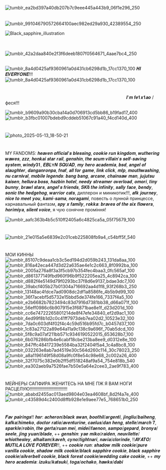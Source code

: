 ![tumblr_ea2bd397a40db207b7c9eee445a443b9_06f1e296_250](https://github.com/user-attachments/assets/a64d5bee-558b-4842-aa9e-bc73e3c65359) ⠀⠀⠀⠀⠀⠀⠀⠀⠀⠀⠀⠀⠀⠀⠀⠀⠀⠀⠀⠀⠀⠀⠀⠀⠀⠀⠀⠀⠀⠀⠀⠀⠀⠀⠀⠀⠀⠀⠀⠀⠀⠀⠀⠀⠀⠀⠀⠀⠀⠀⠀⠀⠀⠀⠀⠀⠀⠀⠀![tumblr_991046790572664100aec982ed29a930_42389554_250](https://github.com/user-attachments/assets/4fa71314-784b-4b67-8736-470332488d5e)

![Black_sapphire_illustration](https://github.com/user-attachments/assets/7ceaf132-4c52-4003-a38b-d3d10f2d5f2d)




⠀⠀⠀⠀⠀⠀⠀⠀⠀⠀⠀⠀⠀⠀⠀⠀⠀⠀⠀⠀⠀⠀⠀⠀⠀⠀⠀⠀⠀⠀⠀⠀⠀⠀⠀⠀⠀⠀⠀⠀⠀⠀⠀⠀⠀⠀⠀⠀⠀⠀⠀⠀⠀⠀⠀⠀⠀⠀⠀⠀⠀⠀⠀⠀⠀⠀⠀⠀⠀⠀⠀⠀⠀![tumblr_42a2daa840e2f3f6deeb1807f0564671_4aae7bc4_250](https://github.com/user-attachments/assets/a12b0d54-3703-4c14-91ab-3fab8252707a)

⠀⠀⠀⠀⠀⠀⠀⠀⠀⠀⠀⠀⠀⠀⠀⠀⠀⠀⠀⠀⠀⠀⠀⠀⠀⠀⠀⠀![tumblr_8a4d0425af9360961a0d431cb6298d1b_17cc1370_100](https://github.com/user-attachments/assets/d1548aef-2384-479e-ab55-dfc6d4da2b11) 𝑯𝑰 𝑬𝑽𝑬𝑹𝒀𝑶𝑵𝑬!!!![tumblr_8a4d0425af9360961a0d431cb6298d1b_17cc1370_100](https://github.com/user-attachments/assets/22b38771-e282-4be4-8521-4062de47ccd8)
# 



⠀⠀⠀⠀⠀⠀⠀⠀⠀⠀⠀⠀⠀⠀⠀⠀⠀⠀⠀⠀⠀⠀⠀⠀⠀⠀⠀⠀⠀⠀⠀⠀⠀⠀⠀⠀⠀⠀𝑰'𝒎 𝒇𝒆𝟏𝒙𝟏𝒂𝒐 / феся!!!


![tumblr_b9609a90b30cba14a0d706913cd5bb86_b19fad17_400](https://github.com/user-attachments/assets/e88e0d74-7c47-4737-8f84-c5fe674f2aaa) ![tumblr_b3fbc01007bdebd9cddeb51067c91a40_f4cd140d_400](https://github.com/user-attachments/assets/586663f6-5365-4cbe-817c-8720a8295d80)
#
![photo_2025-05-13_18-50-21](https://github.com/user-attachments/assets/8ce5c790-19bf-4afa-8e9a-cffbdc4ae397)
#
MY FANDOMS:
𝒉𝒆𝒂𝒗𝒆𝒏 𝒐𝒇𝒇𝒊𝒄𝒊𝒂𝒍'𝒔 𝒃𝒍𝒆𝒔𝒔𝒊𝒏𝒈, 𝒄𝒐𝒐𝒌𝒊𝒆 𝒓𝒖𝒏 𝒌𝒊𝒏𝒈𝒅𝒐𝒎, 𝒘𝒖𝒕𝒉𝒆𝒓𝒊𝒏𝒈 𝒘𝒂𝒘𝒆𝒔, 𝒛𝒛𝒛, 𝒉𝒐𝒏𝒌𝒂𝒊 𝒔𝒕𝒂𝒓 𝒓𝒂𝒊𝒍, 𝒈𝒆𝒏𝒔𝒉𝒊𝒏, 𝒕𝒉𝒆 𝒔𝒄𝒖𝒎 𝒗𝒊𝒍𝒍𝒂𝒊𝒏'𝒔 𝒔𝒆𝒍𝒇-𝒔𝒂𝒗𝒊𝒏𝒈 𝒔𝒚𝒔𝒕𝒆𝒎, 𝒘𝒊𝒏𝒅𝒚𝟑𝟏, 𝑬𝑩𝑳Ɐ𝑵 𝑺𝑸𝑼𝑨𝑫, 𝒎𝒚 𝒉𝒆𝒓𝒐 𝒂𝒄𝒂𝒅𝒆𝒎𝒊𝒂, 𝒃𝒔𝒅, 𝒂𝒏𝒈𝒆𝒍 𝒐𝒇 𝒔𝒍𝒂𝒖𝒈𝒉𝒕𝒆𝒓, 𝒅𝒂𝒏𝒈𝒂𝒏𝒓𝒐𝒏𝒑𝒂, 𝒇𝒏𝒂𝒇, 𝒂𝒍𝒍 𝒇𝒐𝒓 𝒈𝒂𝒎𝒆, 𝒍𝒊𝒏𝒌 𝒄𝒍𝒊𝒄𝒌, 𝒎𝒍𝒑, 𝒎𝒐𝒖𝒕𝒉𝒘𝒂𝒔𝒉𝒊𝒏𝒈, 𝒏𝒖 𝒄𝒂𝒓𝒏𝒊𝒗𝒂𝒍, 𝒎𝒐𝒃𝒊𝒍𝒆 𝒍𝒆𝒈𝒆𝒏𝒅𝒔: 𝒃𝒂𝒏𝒈 𝒃𝒂𝒏𝒈, 𝒂𝒓𝒄𝒂𝒏𝒆, 𝒄𝒉𝒂𝒊𝒏𝒔𝒂𝒘 𝒎𝒂𝒏, 𝒋𝒖𝒋𝒖𝒕𝒔𝒖 𝒌𝒂𝒊𝒔𝒆𝒏, 𝒉𝒆𝒍𝒍𝒖𝒗𝒂 𝒃𝒐𝒔𝒔, 𝒉𝒂𝒛𝒃𝒊𝒏 𝒉𝒐𝒕𝒆𝒍, 𝒏𝒆𝒆𝒅𝒚 𝒔𝒕𝒓𝒆𝒂𝒎𝒆𝒓 𝒐𝒗𝒆𝒓𝒍𝒐𝒂𝒅, 𝒐𝒎𝒐𝒓𝒊, 𝒕𝒊𝒏𝒚 𝒃𝒖𝒏𝒏𝒚, 𝒃𝒓𝒂𝒘𝒍 𝒔𝒕𝒂𝒓𝒔, 𝒂𝒏𝒈𝒆𝒍'𝒔 𝒇𝒓𝒊𝒆𝒏𝒅𝒔, 𝑺𝑲𝟖 𝒕𝒉𝒆 𝒊𝒏𝒇𝒊𝒏𝒊𝒕𝒚, 𝒔𝒂𝒍𝒍𝒚 𝒇𝒂𝒄𝒆, 𝒃𝒆𝒏𝒅𝒚, 𝒔𝒐𝒏𝒊𝒄 𝒕𝒉𝒆 𝒉𝒆𝒅𝒈𝒆𝒉𝒐𝒈, 𝒘𝒂𝒓𝒓𝒊𝒐𝒓 𝒄𝒂𝒕𝒔, диллерон и миникотик!!!, 𝒂𝒇𝒌 𝒋𝒐𝒖𝒓𝒏𝒆𝒚, 𝒏𝒊𝒄𝒆 𝒕𝒐 𝒎𝒆𝒆𝒕 𝒚𝒐𝒖, 𝒌𝒂𝒎𝒊-𝒔𝒂𝒎𝒂, 𝒏𝒐𝒓𝒂𝒈𝒂𝒎𝒊, повесть о лунной принцессе, карнавальный фантазм, 𝒔𝒑𝒚 𝒙 𝒇𝒂𝒎𝒊𝒍𝒚, 𝒓𝒐𝒌𝒌𝒂: 𝒃𝒓𝒂𝒗𝒆𝒔 𝒐𝒇 𝒕𝒉𝒆 𝒔𝒊𝒙 𝒇𝒍𝒐𝒘𝒆𝒓𝒔, 𝒉𝒐𝒓𝒊𝒎𝒊𝒚𝒂, 𝒔𝒊𝒍𝒆𝒏𝒕 𝒗𝒐𝒊𝒄𝒆, я чую сонячне проміння!

![tumblr_aafc363b4b5c510ff2405a6c4825ca5a_05f75679_100](https://github.com/user-attachments/assets/7108cb39-e3ec-402c-ae39-30631099eddc)
#
![tumblr_21e015a5e6839e2c01ceb225808fb9a4_c54bff5f_540](https://github.com/user-attachments/assets/8c349536-c946-4f83-be86-0da71251cf31)
#
МОИ КИННЫ 
![tumblr_85107c9deaa1cb3c5ed194d2d059b243_131da8aa_100](https://github.com/user-attachments/assets/34acda0c-f4e9-442c-92d6-4d4aa1f05f88) ![tumblr_816a42eca447d3d22a635ae4e1c2c663_8f0992ba_100](https://github.com/user-attachments/assets/89372d2a-f3b9-46e4-94f7-e4a3d9a9cb66) ![tumblr_2005a276a8f3a3f5cb97b354fec4baa3_0fc565af_100](https://github.com/user-attachments/assets/1521c59a-14fb-41df-b3f2-d3c5cb1cfd90)![tumblr_d861377149fbd960f96b9f522205ea25_4c8942ca_100](https://github.com/user-attachments/assets/e806089f-4bba-4c8b-a3ba-626d5f98a138) ![tumblr_d882f4e5149d79f0293bc37f8d6e9137_bdae3dc7_100](https://github.com/user-attachments/assets/c3016177-feaa-480b-a7aa-200a6415f1b6)![tumblr_39abcf405b27b01304a716692aa4d1f8_93f268b3_250](https://github.com/user-attachments/assets/a14fa7f4-acd4-427f-9ecd-1ecfb205099a)![tumblr_13148ac4fdce7ad0908dc2df1a8586fe_4b5b9d99_100](https://github.com/user-attachments/assets/b68e0107-2aff-4ba3-aff5-f337bb93788e)![tumblr_36f7acebf5d5732e15bbd5de374fe166_7337f4a5_100](https://github.com/user-attachments/assets/52604cf8-a20c-426c-afa9-b45a8419edb8)![tumblr_e2b6682b7823494c83d7916d7381bb38_d66a071f_100](https://github.com/user-attachments/assets/35643382-eff8-4a0a-8fb1-8ad40590ced8)![tumblr_56eff0986c6b907915e3f6871bae8e1f_d23d201d_100](https://github.com/user-attachments/assets/4c467d31-1e1f-451b-8257-235b26dbe5bf)![tumblr_cc6e74722265801214de8f47efe34840_ef2d9ac1_100](https://github.com/user-attachments/assets/3b5c802d-2817-41db-b5b1-feb6d4846a29)![tumblr_4ed99f8b1d2c0c41ff7973deb7ea02d2_10523e32_100](https://github.com/user-attachments/assets/c16ab013-76d0-45e5-bec9-592093aa4a8e)![tumblr_7da0c603df4f02f4c4c59d516b95fd7c_b0457d37_100](https://github.com/user-attachments/assets/4d2c4675-2018-4f4c-af80-c493cf5788b2)![tumblr_1c83a27122a89e64a11a9c138c9a696f_70ab5dcd_100](https://github.com/user-attachments/assets/5c1cf185-bbb8-42fe-a034-b74baa38167c)![tumblr_5f8c9a07af211bb571c9346190522015_653628b7_100](https://github.com/user-attachments/assets/b9599222-7cf8-4e34-a832-e388ea04800a)![tumblr_6b076286bfb4e6cabf18cbe213ba8ee9_d0312e8e_100](https://github.com/user-attachments/assets/4719aa1b-14ad-4c3f-97f2-077dab79a039)![tumblr_847ffc48417239e5584ba32f2404f5a4_1c4a8bc8_100](https://github.com/user-attachments/assets/39fc45f6-8139-440a-990e-130d9a4f4caf)![tumblr_032263e8ab7ad4519e30c564d260c114_30c78023_250](https://github.com/user-attachments/assets/4a6ce80a-d142-47cf-a1fd-d77bbe211b38)![tumblr_a8a1196149f58d08a9fc0f8e54c98e68_2c002a26_400](https://github.com/user-attachments/assets/a2aff17d-8d80-4678-a0a2-5da886412c48)![tumblr_32f7075c382e0b2ff5df518248af9a54_754e818b_540](https://github.com/user-attachments/assets/ef7fcf69-8b42-43dd-87a6-f1eb73383af7)![tumblr_ea302aeb9a7526fae7b50e5a64e2cee3_2ae9f783_400](https://github.com/user-attachments/assets/3ef2811a-a73e-43d8-9935-58a856caba0a)
#

МЕЙНЕРЫ САПФИРА ЖЕНИТЕСЬ НА МНЕ ПЖ Я ВАМ НОГИ РАСЦЕЛУЮ!!!!!!!!!!!!!!!!!!!!!!!!!!!!!!
![tumblr_ababd2455ac013aed9804e03ea4608bf_8d2f4a7e_400](https://github.com/user-attachments/assets/491b9f8e-113e-4da5-b66e-e5f72d76266e) ![tumblr_c43589d4c2400d8ffb928e1e9aee77e5_768651b0_250](https://github.com/user-attachments/assets/2c606035-786e-4cd0-bbee-cdddb7fef6a3)

#
𝑭𝒂𝒗 𝒑𝒂𝒊𝒓𝒊𝒏𝒈𝒔!!
𝒉𝒔𝒓: 𝒂𝒄𝒉𝒆𝒓𝒐𝒏/𝒃𝒍𝒂𝒄𝒌 𝒔𝒘𝒂𝒏, 𝒃𝒐𝒐𝒕𝒉𝒊𝒍/𝒂𝒓𝒈𝒆𝒏𝒕𝒊, 𝒋𝒊𝒏𝒈𝒍𝒊𝒖/𝒃𝒂𝒊𝒉𝒆𝒏𝒈, 𝒌𝒂𝒇𝒌𝒂/𝒉𝒊𝒎𝒆𝒌𝒐, 𝒅𝒐𝒄𝒕𝒐𝒓 𝒓𝒂𝒕𝒊𝒐/𝒂𝒗𝒆𝒏𝒕𝒖𝒓𝒊𝒏𝒆, 𝒄𝒂𝒆𝒍𝒖𝒔/𝒅𝒂𝒏 𝒉𝒆𝒏𝒈, 𝒔𝒕𝒆𝒍𝒍𝒆/𝒎𝒂𝒓𝒄𝒉 𝟕, 𝒔𝒑𝒂𝒓𝒌𝒍𝒆/𝒓𝒐𝒃𝒊𝒏, 𝒕𝒉𝒆 𝒈𝒆𝒓𝒕𝒂/𝒓𝒖𝒂𝒏 𝒎𝒆𝒊, 𝒎𝒊𝒅𝒆𝒊/𝒇𝒂𝒆𝒏𝒐𝒏, 𝒔𝒂𝒎𝒑𝒐/𝒈𝒆𝒑𝒂𝒓𝒅, 𝒃𝒓𝒐𝒏𝒚𝒂/𝒔𝒆𝒆𝒍𝒆, 𝒋𝒊𝒏𝒈 𝒚𝒖𝒂𝒏/𝒃𝒍𝒂𝒅𝒆, ++
𝒈𝒆𝒏𝒔𝒉𝒊𝒏: 𝒚𝒂𝒆 𝒎𝒊𝒌𝒐/𝒓𝒂𝒊𝒅𝒆𝒏, 𝒏𝒆𝒖𝒗𝒊𝒍𝒆𝒕𝒕𝒆/𝒘𝒉𝒊𝒐𝒕𝒉𝒆𝒔𝒍𝒆𝒚, 𝒂𝒍𝒉𝒂𝒊𝒕𝒂𝒎/𝒌𝒂𝒗𝒆𝒉, 𝒄𝒚𝒏𝒐/𝒕𝒊𝒈𝒉𝒕𝒏𝒂𝒓𝒊, 𝒏𝒂𝒗𝒊𝒂/𝒄𝒍𝒐𝒓𝒊𝒏𝒅𝒆, !!𝑨𝒀𝑨𝑻𝑶/𝑴𝑼𝑻𝑰𝑳𝑨 𝑳𝑶𝑽𝑬 𝑭𝑶𝑹𝑬𝑽𝑬𝑹!!, ++
𝒄𝒐𝒐𝒌𝒊𝒆 𝒓𝒖𝒏: 𝒔𝒉𝒂𝒅𝒐𝒘 𝒎𝒊𝒍𝒌 𝒄𝒐𝒐𝒌𝒊𝒆/𝒑𝒖𝒓𝒆 𝒗𝒂𝒏𝒊𝒍𝒍𝒂 𝒄𝒐𝒐𝒌𝒊𝒆, 𝒔𝒉𝒂𝒅𝒐𝒘 𝒎𝒊𝒍𝒌 𝒄𝒐𝒐𝒌𝒊𝒆/𝒃𝒍𝒂𝒄𝒌 𝒔𝒂𝒑𝒑𝒉𝒊𝒓𝒆 𝒄𝒐𝒐𝒌𝒊𝒆, 𝒃𝒍𝒂𝒄𝒌 𝒔𝒂𝒑𝒑𝒉𝒊𝒓𝒆 𝒄𝒐𝒐𝒌𝒊𝒆/𝒔𝒊𝒍𝒗𝒆𝒓𝒃𝒆𝒍𝒍 𝒄𝒐𝒐𝒌𝒊𝒆, 𝒃𝒍𝒂𝒄𝒌 𝒇𝒐𝒓𝒆𝒔𝒕 𝒄𝒐𝒐𝒌𝒊𝒆/𝒘𝒆𝒅𝒅𝒊𝒏𝒈 𝒄𝒂𝒌𝒆 𝒄𝒐𝒐𝒌𝒊𝒆,  ++
𝒎𝒚 𝒉𝒆𝒓𝒐 𝒂𝒄𝒂𝒅𝒆𝒎𝒊𝒂: 𝒊𝒛𝒖𝒌𝒖/𝒌𝒂𝒕𝒔𝒖𝒌𝒊, 𝒕𝒐𝒈𝒂/𝒐𝒄𝒉𝒂𝒌𝒐, 𝒉𝒂𝒘𝒌𝒔/𝒅𝒂𝒃𝒊
















